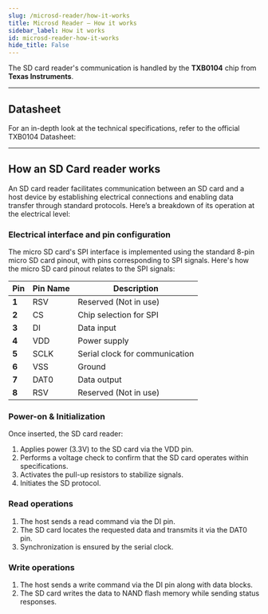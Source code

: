 ```yaml
---
slug: /microsd-reader/how-it-works 
title: Microsd Reader – How it works
sidebar_label: How it works
id: microsd-reader-how-it-works 
hide_title: False
---  
```


The SD card reader's communication is handled by the **TXB0104** chip from **Texas Instruments**.

<CenteredImage src="/img/microsd-reader/texas.jpg" alt="TXB0104 chip on board" caption="TXB0104 chip on board" width="400px" />

---

## Datasheet

For an in-depth look at the technical specifications, refer to the official TXB0104 Datasheet:

<QuickLink  
  title="TXB0104 Datasheet"  
  description="Detailed technical documentation for the TXB0104 chip"  
  url="https://soldered.com/productdata/2022/03/Soldered_TXB0104PWR_datasheet.pdf"  
/>

---

## How an SD Card reader works

An SD card reader facilitates communication between an SD card and a host device by establishing electrical connections and enabling data transfer through standard protocols. Here’s a breakdown of its operation at the electrical level:

### Electrical interface and pin configuration

The micro SD card's SPI interface is implemented using the standard 8-pin micro SD card pinout, with pins corresponding to SPI signals. Here's how the micro SD card pinout relates to the SPI signals:

| Pin  | Pin Name | Description                             |
| ---- | -------- | --------------------------------------- |
| **1** | RSV      | Reserved (Not in use)                   |
| **2** | CS       | Chip selection for SPI                  |
| **3** | DI       | Data input                              |
| **4** | VDD      | Power supply                            |
| **5** | SCLK     | Serial clock for communication          |
| **6** | VSS      | Ground                                  |
| **7** | DAT0     | Data output                             |
| **8** | RSV      | Reserved (Not in use)                   |

<CenteredImage src="/img/microsd-reader/sd_card_pinout.png" alt="Pinout of an SD card" caption="Pinout of an SD card" width="300px" />

### Power-on & Initialization

Once inserted, the SD card reader:

1. Applies power (3.3V) to the SD card via the VDD pin.
2. Performs a voltage check to confirm that the SD card operates within specifications.
3. Activates the pull-up resistors to stabilize signals.
4. Initiates the SD protocol.

### Read operations

1. The host sends a read command via the DI pin.
2. The SD card locates the requested data and transmits it via the DAT0 pin.
3. Synchronization is ensured by the serial clock.

### Write operations

1. The host sends a write command via the DI pin along with data blocks.
2. The SD card writes the data to NAND flash memory while sending status responses.